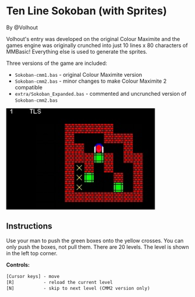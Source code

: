 # Ten Line Sokoban (with Sprites)

By @Volhout

Volhout's entry was developed on the original Colour Maximite and the games engine was originally crunched into just 10 lines x 80 characters of MMBasic! Everything else is used to generate the sprites.

Three versions of the game are included:

 * `Sokoban-cmm1.bas` - original Colour Maximite version
 * `Sokoban-cmm2.bas` - minor changes to make Colour Maximite 2 compatible
 * `extra/Sokoban_Expanded.bas` - commented and uncrunched version of `Sokoban-cmm2.bas`

<img src="TenLineSokoban.png" width="400" title="TenLineSokoban screenshot">

## Instructions

Use your man to push the green boxes onto the yellow crosses. You can only push the boxes, not pull them.
There are 20 levels. The level is shown in the left top corner.

**Controls:**

    [Cursor keys] - move
    [R]           - reload the current level
    [N]           - skip to next level (CMM2 version only)

